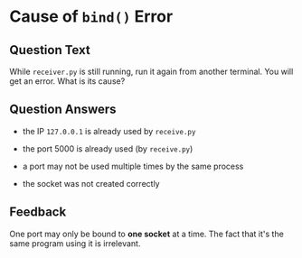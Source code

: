 # Cause of `bind()` Error

## Question Text

While `receiver.py` is still running, run it again from another terminal.
You will get an error.
What is its cause?

## Question Answers

- the IP `127.0.0.1` is already used by `receive.py`

+ the port 5000 is already used (by `receive.py`)

- a port may not be used multiple times by the same process

- the socket was not created correctly

## Feedback

One port may only be bound to **one socket** at a time.
The fact that it's the same program using it is irrelevant.
